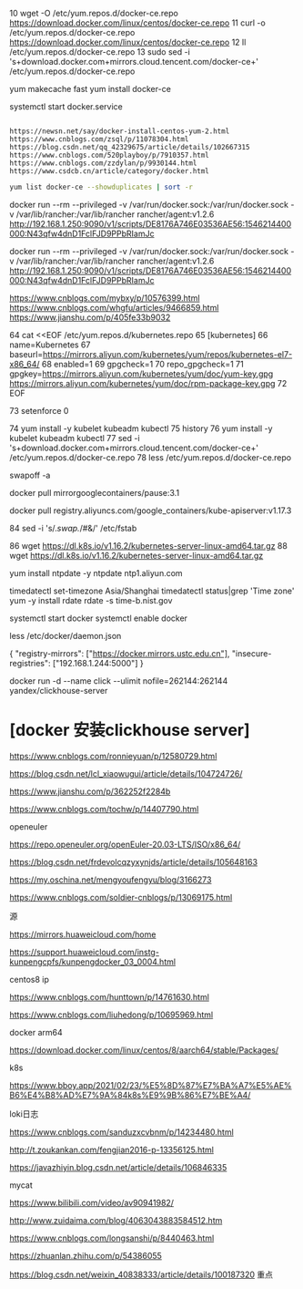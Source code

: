 

   10  wget -O /etc/yum.repos.d/docker-ce.repo https://download.docker.com/linux/centos/docker-ce.repo
   11  curl -o /etc/yum.repos.d/docker-ce.repo https://download.docker.com/linux/centos/docker-ce.repo
   12  ll /etc/yum.repos.d/docker-ce.repo 
   13  sudo sed -i 's+download.docker.com+mirrors.cloud.tencent.com/docker-ce+' /etc/yum.repos.d/docker-ce.repo

 yum makecache fast
 yum install docker-ce

 systemctl start docker.service

```

https://newsn.net/say/docker-install-centos-yum-2.html
https://www.cnblogs.com/zsql/p/11078304.html
https://blog.csdn.net/qq_42329675/article/details/102667315
https://www.cnblogs.com/520playboy/p/7910357.html
https://www.cnblogs.com/zzdylan/p/9930144.html
https://www.csdcb.cn/article/category/docker.html
```

```bash
yum list docker-ce --showduplicates | sort -r
```







 docker run --rm --privileged -v /var/run/docker.sock:/var/run/docker.sock -v /var/lib/rancher:/var/lib/rancher rancher/agent:v1.2.6 http://192.168.1.250:9090/v1/scripts/DE8176A746E03536AE56:1546214400000:N43qfw4dnD1FclFJD9PPbRIamJc


 docker run --rm --privileged -v /var/run/docker.sock:/var/run/docker.sock -v /var/lib/rancher:/var/lib/rancher rancher/agent:v1.2.6 http://192.168.1.250:9090/v1/scripts/DE8176A746E03536AE56:1546214400000:N43qfw4dnD1FclFJD9PPbRIamJc




https://www.cnblogs.com/mybxy/p/10576399.html
https://www.cnblogs.com/whgfu/articles/9466859.html
https://www.jianshu.com/p/405fe33b9032

   64  cat <<EOF /etc/yum.repos.d/kubernetes.repo
   65  [kubernetes]
   66  name=Kubernetes
   67  baseurl=https://mirrors.aliyun.com/kubernetes/yum/repos/kubernetes-el7-x86_64/
   68  enabled=1
   69  gpgcheck=1
   70  repo_gpgcheck=1
   71  gpgkey=https://mirrors.aliyun.com/kubernetes/yum/doc/yum-key.gpg https://mirrors.aliyun.com/kubernetes/yum/doc/rpm-package-key.gpg
   72  EOF



   73  setenforce 0

   74  yum install -y kubelet kubeadm kubectl
   75  history
   76  yum install -y kubelet kubeadm kubectl
   77  sed -i 's+download.docker.com+mirrors.cloud.tencent.com/docker-ce+' /etc/yum.repos.d/docker-ce.repo
   78  less /etc/yum.repos.d/docker-ce.repo 

swapoff -a

docker pull mirrorgooglecontainers/pause:3.1

docker pull registry.aliyuncs.com/google_containers/kube-apiserver:v1.17.3 



   84  sed -i 's/.*swap.*/#&/' /etc/fstab

   86  wget https://dl.k8s.io/v1.16.2/kubernetes-server-linux-amd64.tar.gz
   88  wget https://dl.k8s.io/v1.16.2/kubernetes-server-linux-amd64.tar.gz


yum install ntpdate -y
ntpdate ntp1.aliyun.com


timedatectl set-timezone Asia/Shanghai
 timedatectl status|grep 'Time zone'
 yum -y install rdate
rdate -s time-b.nist.gov

 systemctl start docker
 systemctl enable docker

less /etc/docker/daemon.json 

{
"registry-mirrors": ["https://docker.mirrors.ustc.edu.cn"],
"insecure-registries": ["192.168.1.244:5000"]
}









 docker run -d --name click --ulimit nofile=262144:262144 yandex/clickhouse-server 





# [docker 安装clickhouse server]

https://www.cnblogs.com/ronnieyuan/p/12580729.html

https://blog.csdn.net/lcl_xiaowugui/article/details/104724726/

https://www.jianshu.com/p/362252f2284b

https://www.cnblogs.com/tochw/p/14407790.html











openeuler

https://repo.openeuler.org/openEuler-20.03-LTS/ISO/x86_64/

https://blog.csdn.net/frdevolcqzyxynjds/article/details/105648163





https://my.oschina.net/mengyoufengyu/blog/3166273

https://www.cnblogs.com/soldier-cnblogs/p/13069175.html

源

https://mirrors.huaweicloud.com/home

https://support.huaweicloud.com/instg-kunpengcpfs/kunpengdocker_03_0004.html









centos8 ip

https://www.cnblogs.com/hunttown/p/14761630.html

https://www.cnblogs.com/liuhedong/p/10695969.html





docker arm64

https://download.docker.com/linux/centos/8/aarch64/stable/Packages/



k8s

https://www.bboy.app/2021/02/23/%E5%8D%87%E7%BA%A7%E5%AE%B6%E4%B8%AD%E7%9A%84k8s%E9%9B%86%E7%BE%A4/





loki日志

https://www.cnblogs.com/sanduzxcvbnm/p/14234480.html

http://t.zoukankan.com/fengjian2016-p-13356125.html

https://javazhiyin.blog.csdn.net/article/details/106846335









mycat

https://www.bilibili.com/video/av90941982/

http://www.zuidaima.com/blog/4063043883584512.htm

https://www.cnblogs.com/longsanshi/p/8440463.html

https://zhuanlan.zhihu.com/p/54386055

https://blog.csdn.net/weixin_40838333/article/details/100187320   重点